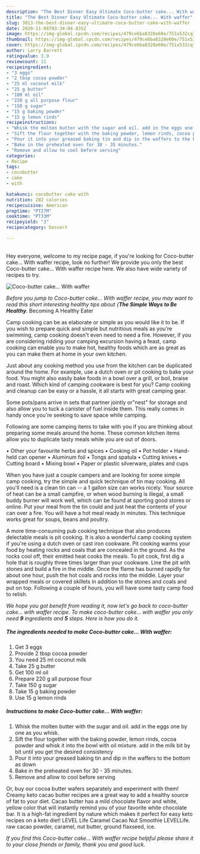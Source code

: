 ```yaml
---
description: "The Best Dinner Easy Ultimate Coco-butter cake... With waffer"
title: "The Best Dinner Easy Ultimate Coco-butter cake... With waffer"
slug: 3013-the-best-dinner-easy-ultimate-coco-butter-cake-with-waffer
date: 2020-11-08T03:34:04.835Z
image: https://img-global.cpcdn.com/recipes/479ce6ba8328e60e/751x532cq70/coco-butter-cake-with-waffer-recipe-main-photo.jpg
thumbnail: https://img-global.cpcdn.com/recipes/479ce6ba8328e60e/751x532cq70/coco-butter-cake-with-waffer-recipe-main-photo.jpg
cover: https://img-global.cpcdn.com/recipes/479ce6ba8328e60e/751x532cq70/coco-butter-cake-with-waffer-recipe-main-photo.jpg
author: Larry Barrett
ratingvalue: 3.9
reviewcount: 11
recipeingredient:
- "3 eggs"
- "2 tbsp cocoa powder"
- "25 ml coconut milk"
- "25 g butter"
- "100 ml oil"
- "220 g all purpose flour"
- "150 g sugar"
- "15 g baking powder"
- "15 g lemon rinds"
recipeinstructions:
- "Whisk the molten butter with the sugar and oil. add in the eggs one by one as you whisk."
- "Sift the flour together with the baking powder, lemon rinds, cocoa powder and whisk it into the bowl with oil mixture. add in the milk bit by bit until you get the desired consistency"
- "Pour it into your greased baking tin and dip in the waffers to the bottom as down"
- "Bake in the preheated oven for 30 - 35 minutes."
- "Remove and allow to cool before serving"
categories:
- Recipe
tags:
- cocobutter
- cake
- with

katakunci: cocobutter cake with 
nutrition: 282 calories
recipecuisine: American
preptime: "PT27M"
cooktime: "PT33M"
recipeyield: "3"
recipecategory: Dessert

---
```

<br>
Hey everyone, welcome to my recipe page, if you're looking for Coco-butter cake... With waffer recipe, look no further! We provide you only the best Coco-butter cake... With waffer recipe here. We also have wide variety of recipes to try.
<br>


![Coco-butter cake... With waffer](https://img-global.cpcdn.com/recipes/479ce6ba8328e60e/751x532cq70/coco-butter-cake-with-waffer-recipe-main-photo.jpg)

<i>Before you jump to Coco-butter cake... With waffer recipe, you may want to read this short interesting healthy tips about {<strong>The Simple Ways to Be Healthy</strong>.</i>
Becoming A Healthy Eater

    
Camp cooking can be as elaborate or simple as you would like it to be. If you wish to prepare quick and simple but nutritious meals as you're swimming, camp cooking doesn't even need to need a fire. However, if you are considering ridding your camping excursion having a feast, camp cooking can enable you to make hot, healthy foods which are as great as you can make them at home in your own kitchen.

 Just about any cooking method you use from the kitchen can be duplicated around the home. For example, use a dutch oven or pit cooking to bake your food. You might also easily bake foods in a bowl over a grill, or boil, braise and roast. Which kind of camping cookware is best for you? Camp cooking and cleanup can be easy or a hassle, it all starts with great camping gear.

Some pots/pans arrive in sets that partner jointly or"nest" for storage and also allow you to tuck a canister of fuel inside them. This really comes in handy once you're seeking to save space while camping.

Following are some camping items to take with you if you are thinking about preparing some meals around the home. These common kitchen items allow you to duplicate tasty meals while you are out of doors.


• Other your favourite herbs and spices
• Cooking oil
• Pot holder
• Hand-held can opener
• Aluminum foil
• Tongs and spatula
• Cutting knives
• Cutting board
• Mixing bowl
• Paper or plastic silverware, plates and cups

When you have just a couple campers and are looking for some simple camp cooking, try the simple and quick technique of tin may cooking. All you'll need is a clean tin can -- a 1 gallon size can works nicely. Your source of heat can be a small campfire, or when wood burning is illegal, a small buddy burner will work well, which can be found at sporting good stores or online. Put your meal from the tin could and just heat the contents of your can over a fire. You will have a hot meal ready in minutes.  This technique works great for soups, beans and poultry.

A more time-consuming pub cooking technique that also produces delectable meals is pit cooking.  It is also a wonderful camp cooking system if you're using a dutch oven or cast iron cookware. Pit cooking warms your food by heating rocks and coals that are concealed in the ground. As the rocks cool off, their emitted heat cooks the meals. To pit cook, first dig a hole that is roughly three times larger than your cookware. Line the pit with stones and build a fire in the middle. Once the flame has burned rapidly for about one hour, push the hot coals and rocks into the middle. Layer your wrapped meals or covered skillets in addition to the stones and coals and put on top. Following a couple of hours, you will have some tasty camp food to relish.


<i>We hope you got benefit from reading it, now let's go back to coco-butter cake... with waffer recipe. To make coco-butter cake... with waffer you only need <strong>9</strong> ingredients and <strong>5</strong> steps. Here is how you do it.
</i>

##### The ingredients needed to make Coco-butter cake... With waffer:

1. Get 3 eggs
1. Provide 2 tbsp cocoa powder
1. You need 25 ml coconut milk
1. Take 25 g butter
1. Get 100 ml oil
1. Prepare 220 g all purpose flour
1. Take 150 g sugar
1. Take 15 g baking powder
1. Use 15 g lemon rinds


##### Instructions to make Coco-butter cake... With waffer:

1. Whisk the molten butter with the sugar and oil. add in the eggs one by one as you whisk.
1. Sift the flour together with the baking powder, lemon rinds, cocoa powder and whisk it into the bowl with oil mixture. add in the milk bit by bit until you get the desired consistency
1. Pour it into your greased baking tin and dip in the waffers to the bottom as down
1. Bake in the preheated oven for 30 - 35 minutes.
1. Remove and allow to cool before serving


Or, buy our cocoa butter wafers separately and experiment with them! Creamy keto cacao butter recipes are a great way to add a healthy source of fat to your diet. Cacao butter has a mild chocolate flavor and white, yellow color that will instantly remind you of your favorite white chocolate bar. It is a high-fat ingredient by nature which makes it perfect for easy keto recipes on a keto diet! LEVEL Life Caramel Cacao Nut Smoothie LEVELLife. raw cacao powder, caramel, nut butter, ground flaxseed, ice. 

<i>If you find this Coco-butter cake... With waffer recipe helpful please share it to your close friends or family, thank you and good luck.</i>

